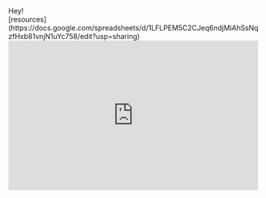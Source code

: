 <div> Hey! </div>
[resources](https://docs.google.com/spreadsheets/d/1LFLPEM5C2CJeq6ndjMiAhSsNqzfHxb81vnjN1uYc758/edit?usp=sharing)
<iframe width='500' height='300' frameborder='0' src='https://docs.google.com/spreadsheets/d/1LFLPEM5C2CJeq6ndjMiAhSsNqzfHxb81vnjN1uYc758/edit?usp=sharing'></iframe>
